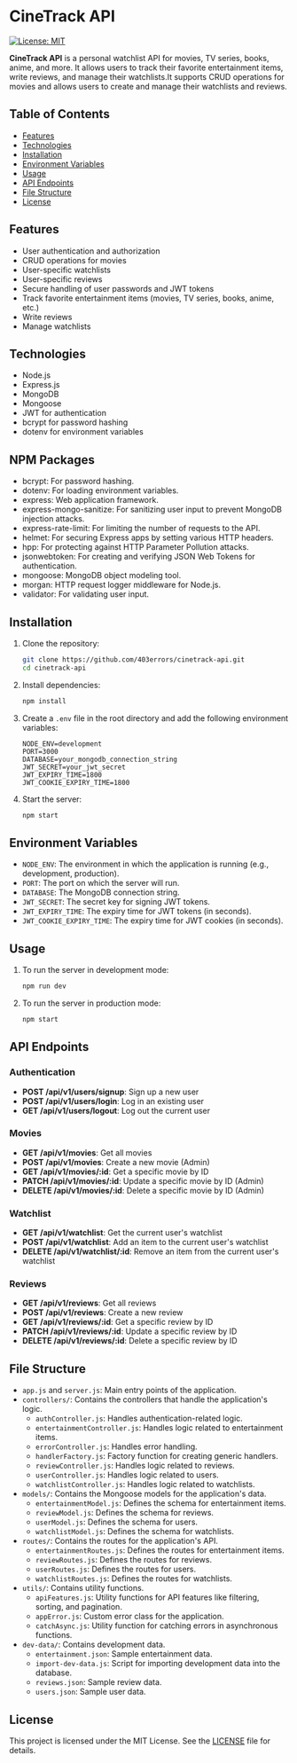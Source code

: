 # CineTrack API

[![License: MIT](https://img.shields.io/badge/License-MIT-yellow.svg)](https://opensource.org/licenses/MIT)

**CineTrack API** is a personal watchlist API for movies, TV series, books, anime, and more. It allows users to track their favorite entertainment items, write reviews, and manage their watchlists.It supports CRUD operations for movies and allows users to create and manage their watchlists and reviews.

## Table of Contents

- [Features](#features)
- [Technologies](#technologies)
- [Installation](#installation)
- [Environment Variables](#environment-variables)
- [Usage](#usage)
- [API Endpoints](#api-endpoints)
- [File Structure](#file-structure)
- [License](#license)

## Features

- User authentication and authorization
- CRUD operations for movies
- User-specific watchlists
- User-specific reviews
- Secure handling of user passwords and JWT tokens
- Track favorite entertainment items (movies, TV series, books, anime, etc.)
- Write reviews
- Manage watchlists

## Technologies

- Node.js
- Express.js
- MongoDB
- Mongoose
- JWT for authentication
- bcrypt for password hashing
- dotenv for environment variables

## NPM Packages

- bcrypt: For password hashing.
- dotenv: For loading environment variables.
- express: Web application framework.
- express-mongo-sanitize: For sanitizing user input to prevent MongoDB injection attacks.
- express-rate-limit: For limiting the number of requests to the API.
- helmet: For securing Express apps by setting various HTTP headers.
- hpp: For protecting against HTTP Parameter Pollution attacks.
- jsonwebtoken: For creating and verifying JSON Web Tokens for authentication.
- mongoose: MongoDB object modeling tool.
- morgan: HTTP request logger middleware for Node.js.
- validator: For validating user input.

## Installation

1. Clone the repository:
    ```bash
    git clone https://github.com/403errors/cinetrack-api.git
    cd cinetrack-api
    ```

2. Install dependencies:
    ```bash
    npm install
    ```

3. Create a `.env` file in the root directory and add the following environment variables:
    ```env
    NODE_ENV=development
    PORT=3000
    DATABASE=your_mongodb_connection_string
    JWT_SECRET=your_jwt_secret
    JWT_EXPIRY_TIME=1800
    JWT_COOKIE_EXPIRY_TIME=1800
    ```

4. Start the server:
    ```bash
    npm start
    ```

## Environment Variables

- `NODE_ENV`: The environment in which the application is running (e.g., development, production).
- `PORT`: The port on which the server will run.
- `DATABASE`: The MongoDB connection string.
- `JWT_SECRET`: The secret key for signing JWT tokens.
- `JWT_EXPIRY_TIME`: The expiry time for JWT tokens (in seconds).
- `JWT_COOKIE_EXPIRY_TIME`: The expiry time for JWT cookies (in seconds).

## Usage

1. To run the server in development mode:
    ```bash
    npm run dev
    ```

2. To run the server in production mode:
    ```bash
    npm start
    ```

## API Endpoints

### Authentication

- **POST /api/v1/users/signup**: Sign up a new user
- **POST /api/v1/users/login**: Log in an existing user
- **GET /api/v1/users/logout**: Log out the current user

### Movies

- **GET /api/v1/movies**: Get all movies
- **POST /api/v1/movies**: Create a new movie (Admin)
- **GET /api/v1/movies/:id**: Get a specific movie by ID
- **PATCH /api/v1/movies/:id**: Update a specific movie by ID (Admin)
- **DELETE /api/v1/movies/:id**: Delete a specific movie by ID (Admin)

### Watchlist

- **GET /api/v1/watchlist**: Get the current user's watchlist
- **POST /api/v1/watchlist**: Add an item to the current user's watchlist
- **DELETE /api/v1/watchlist/:id**: Remove an item from the current user's watchlist

### Reviews

- **GET /api/v1/reviews**: Get all reviews
- **POST /api/v1/reviews**: Create a new review
- **GET /api/v1/reviews/:id**: Get a specific review by ID
- **PATCH /api/v1/reviews/:id**: Update a specific review by ID
- **DELETE /api/v1/reviews/:id**: Delete a specific review by ID

## File Structure

- `app.js` and `server.js`: Main entry points of the application.
- `controllers/`: Contains the controllers that handle the application's logic.
    - `authController.js`: Handles authentication-related logic.
    - `entertainmentController.js`: Handles logic related to entertainment items.
    - `errorController.js`: Handles error handling.
    - `handlerFactory.js`: Factory function for creating generic handlers.
    - `reviewController.js`: Handles logic related to reviews.
    - `userController.js`: Handles logic related to users.
    - `watchlistController.js`: Handles logic related to watchlists.
- `models/`: Contains the Mongoose models for the application's data.
    - `entertainmentModel.js`: Defines the schema for entertainment items.
    - `reviewModel.js`: Defines the schema for reviews.
    - `userModel.js`: Defines the schema for users.
    - `watchlistModel.js`: Defines the schema for watchlists.
- `routes/`: Contains the routes for the application's API.
    - `entertainmentRoutes.js`: Defines the routes for entertainment items.
    - `reviewRoutes.js`: Defines the routes for reviews.
    - `userRoutes.js`: Defines the routes for users.
    - `watchlistRoutes.js`: Defines the routes for watchlists.
- `utils/`: Contains utility functions.
    - `apiFeatures.js`: Utility functions for API features like filtering, sorting, and pagination.
    - `appError.js`: Custom error class for the application.
    - `catchAsync.js`: Utility function for catching errors in asynchronous functions.
- `dev-data/`: Contains development data.
    - `entertainment.json`: Sample entertainment data.
    - `import-dev-data.js`: Script for importing development data into the database.
    - `reviews.json`: Sample review data.
    - `users.json`: Sample user data.

## License

This project is licensed under the MIT License. See the [LICENSE](LICENSE) file for details.
